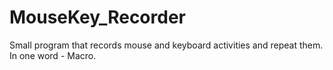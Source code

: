 # MouseKey_Recorder
Small program that records mouse and keyboard activities and repeat them. In one word - Macro.
